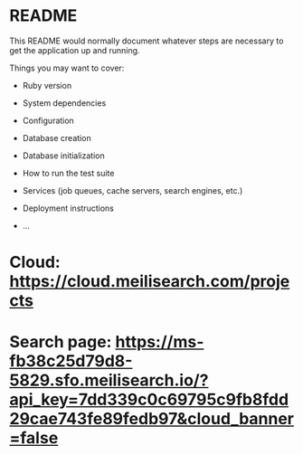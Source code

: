 # README

This README would normally document whatever steps are necessary to get the
application up and running.

Things you may want to cover:

* Ruby version

* System dependencies

* Configuration

* Database creation

* Database initialization

* How to run the test suite

* Services (job queues, cache servers, search engines, etc.)

* Deployment instructions

* ...

# Cloud: https://cloud.meilisearch.com/projects

# Search page: https://ms-fb38c25d79d8-5829.sfo.meilisearch.io/?api_key=7dd339c0c69795c9fb8fdd29cae743fe89fedb97&cloud_banner=false
